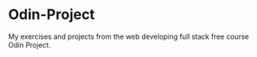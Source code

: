 # Odin-Project
My exercises and projects from the web developing full stack free course Odin Project. 
